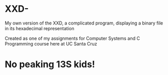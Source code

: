 # XXD-
My own version of the XXD, a complicated program, displaying a binary file in its hexadecimal representation

Created as one of my assignments for Computer Systems and C Programming course here at UC Santa Cruz
# No peaking 13S kids!
